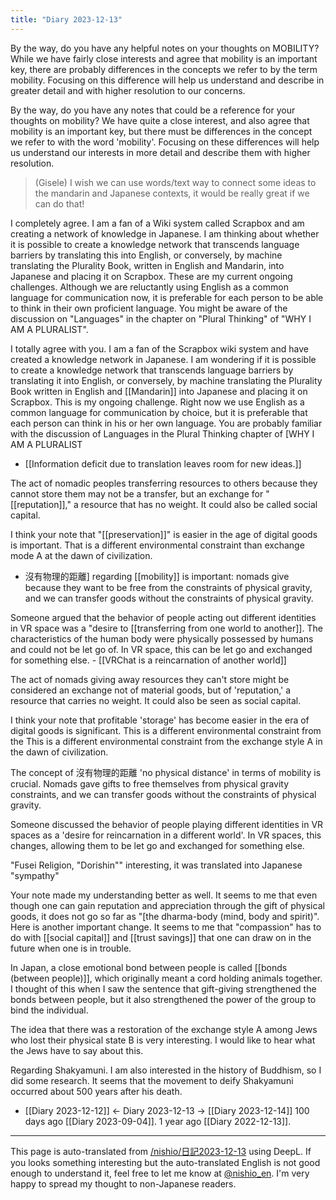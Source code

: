 ```yaml
---
title: "Diary 2023-12-13"
---
```



By the way, do you have any helpful notes on your thoughts on MOBILITY? While we have fairly close interests and agree that mobility is an important key, there are probably differences in the concepts we refer to by the term mobility. Focusing on this difference will help us understand and describe in greater detail and with higher resolution to our concerns.

By the way, do you have any notes that could be a reference for your thoughts on mobility? We have quite a close interest, and also agree that mobility is an important key, but there must be differences in the concept we refer to with the word 'mobility'. Focusing on these differences will help us understand our interests in more detail and describe them with higher resolution.



> (Gisele) I wish we can use words/text way to connect some ideas to the mandarin and Japanese contexts, it would be really great if we can do that!

I completely agree. I am a fan of a Wiki system called Scrapbox and am creating a network of knowledge in Japanese. I am thinking about whether it is possible to create a knowledge network that transcends language barriers by translating this into English, or conversely, by machine translating the Plurality Book, written in English and Mandarin, into Japanese and placing it on Scrapbox. These are my current ongoing challenges. Although we are reluctantly using English as a common language for communication now, it is preferable for each person to be able to think in their own proficient language. You might be aware of the discussion on "Languages" in the chapter on "Plural Thinking" of "WHY I AM A PLURALIST".

I totally agree with you. I am a fan of the Scrapbox wiki system and have created a knowledge network in Japanese. I am wondering if it is possible to create a knowledge network that transcends language barriers by translating it into English, or conversely, by machine translating the Plurality Book written in English and [[Mandarin]] into Japanese and placing it on Scrapbox. This is my ongoing challenge. Right now we use English as a common language for communication by choice, but it is preferable that each person can think in his or her own language. You are probably familiar with the discussion of Languages in the Plural Thinking chapter of [WHY I AM A PLURALIST


- [[Information deficit due to translation leaves room for new ideas.]]


The act of nomadic peoples transferring resources to others because they cannot store them may not be a transfer, but an exchange for "[[reputation]]," a resource that has no weight. It could also be called social capital.

I think your note that "[[preservation]]" is easier in the age of digital goods is important. That is a different environmental constraint than exchange mode A at the dawn of civilization.

- 沒有物理的距離] regarding [[mobility]] is important: nomads give because they want to be free from the constraints of physical gravity, and we can transfer goods without the constraints of physical gravity.

Someone argued that the behavior of people acting out different identities in VR space was a "desire to [[transferring from one world to another]]. The characteristics of the human body were physically possessed by humans and could not be let go of. In VR space, this can be let go and exchanged for something else.
    - [[VRChat is a reincarnation of another world]]

The act of nomads giving away resources they can't store might be considered an exchange not of material goods, but of 'reputation,' a resource that carries no weight. It could also be seen as social capital.

I think your note that profitable 'storage' has become easier in the era of digital goods is significant. This is a different environmental constraint from the This is a different environmental constraint from the exchange style A in the dawn of civilization.

The concept of 沒有物理的距離 'no physical distance' in terms of mobility is crucial. Nomads gave gifts to free themselves from physical gravity constraints, and we can transfer goods without the constraints of physical gravity.

Someone discussed the behavior of people playing different identities in VR spaces as a 'desire for reincarnation in a different world'. In VR spaces, this changes, allowing them to be let go and exchanged for something else.

"Fusei Religion, "Dorishin"" interesting, it was translated into Japanese "sympathy"


Your note made my understanding better as well. It seems to me that even though one can gain reputation and appreciation through the gift of physical goods, it does not go so far as "[the dharma-body (mind, body and spirit)". Here is another important change. It seems to me that "compassion" has to do with [[social capital]] and [[trust savings]] that one can draw on in the future when one is in trouble.

In Japan, a close emotional bond between people is called [[bonds (between people)]], which originally meant a cord holding animals together. I thought of this when I saw the sentence that gift-giving strengthened the bonds between people, but it also strengthened the power of the group to bind the individual.

The idea that there was a restoration of the exchange style A among Jews who lost their physical state B is very interesting. I would like to hear what the Jews have to say about this.

Regarding Shakyamuni. I am also interested in the history of Buddhism, so I did some research. It seems that the movement to deify Shakyamuni occurred about 500 years after his death.

- [[Diary 2023-12-12]] ← Diary 2023-12-13 → [[Diary 2023-12-14]]
100 days ago [[Diary 2023-09-04]].
1 year ago [[Diary 2022-12-13]].
---
This page is auto-translated from [/nishio/日記2023-12-13](https://scrapbox.io/nishio/日記2023-12-13) using DeepL. If you looks something interesting but the auto-translated English is not good enough to understand it, feel free to let me know at [@nishio_en](https://twitter.com/nishio_en). I'm very happy to spread my thought to non-Japanese readers.